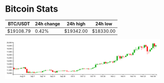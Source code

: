 # Bitcoin Stats

BTC/USDT|24h change|24h high|24h low|
|---|---|---|---|
|$19108.79|0.42%|$19342.00|$18330.00|

<img src="./chart.svg">
